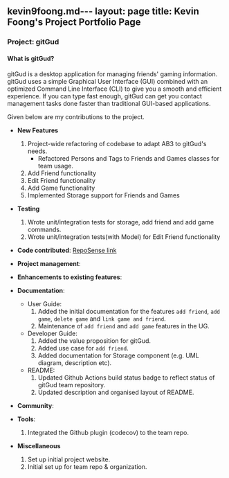 kevin9foong.md---
layout: page
title: Kevin Foong's Project Portfolio Page
---

### Project: gitGud

#### What is gitGud?

gitGud is a desktop application for managing friends' gaming information. gitGud uses a simple Graphical User Interface
(GUI) combined with an optimized Command Line Interface (CLI) to give you a smooth and efficient experience. If you can
type fast enough, gitGud can get you contact management tasks done faster than traditional GUI-based applications.

Given below are my contributions to the project.

* **New Features**
  1. Project-wide refactoring of codebase to adapt AB3 to gitGud's needs. 
     - Refactored Persons and Tags to Friends and Games classes for team usage.
  2. Add Friend functionality
  3. Edit Friend functionality
  4. Add Game functionality 
  5. Implemented Storage support for Friends and Games
  
* **Testing**
  1. Wrote unit/integration tests for storage, add friend and add game commands.
  2. Wrote unit/integration tests(with Model) for Edit Friend functionality

* **Code contributed**: [RepoSense link](https://nus-cs2103-ay2122s1.github.io/tp-dashboard/?search=kevin9foong&sort=groupTitle&sortWithin=title&since=2021-09-17&timeframe=commit&mergegroup=&groupSelect=groupByRepos&breakdown=false)

* **Project management**:

* **Enhancements to existing features**:

* **Documentation**:
  * User Guide:
    1. Added the initial documentation for the features `add friend`, `add game`, `delete game` and 
       `link game and friend`.
    2. Maintenance of `add friend` and `add game` features in the UG.  
  * Developer Guide:
    1. Added the value proposition for gitGud.
    2. Added use case for `add friend`.
    3. Added documentation for Storage component (e.g. UML diagram, description etc). 
  * README:
    1. Updated Github Actions build status badge to reflect status of gitGud team repository.
    2. Updated description and organised layout of README.

* **Community**:

* **Tools**:
  1. Integrated the Github plugin (codecov) to the team repo.

* **Miscellaneous**
  1. Set up initial project website.
  2. Initial set up for team repo & organization.
